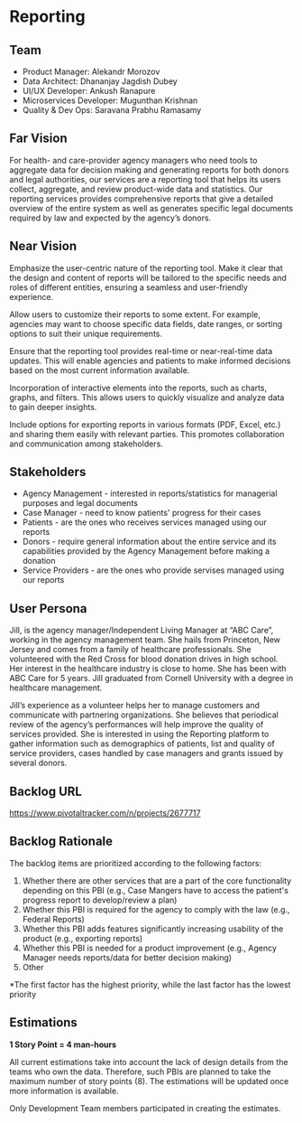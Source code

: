 # Reporting
## Team
* Product Manager: Alekandr Morozov
* Data Architect: Dhananjay Jagdish Dubey
* UI/UX Developer: Ankush Ranapure
* Microservices Developer: Mugunthan Krishnan
* Quality & Dev Ops: Saravana Prabhu Ramasamy

## Far Vision
For health- and care-provider agency managers who need tools to aggregate data for decision making and generating reports for both donors and legal authorities, our services are a reporting tool that helps its users collect, aggregate, and review product-wide data and statistics. Our reporting services provides comprehensive reports that give a detailed overview of the entire system as well as generates specific legal documents required by law and expected by the agency’s donors.


## Near Vision
Emphasize the user-centric nature of the reporting tool. Make it clear that the design and content of reports will be tailored to the specific needs and roles of different entities, ensuring a seamless and user-friendly experience.

Allow users to customize their reports to some extent. For example, agencies may want to choose specific data fields, date ranges, or sorting options to suit their unique requirements.

Ensure that the reporting tool provides real-time or near-real-time data updates. This will enable agencies and patients to make informed decisions based on the most current information available.

Incorporation of interactive elements into the reports, such as charts, graphs, and filters. This allows users to quickly visualize and analyze data to gain deeper insights.

Include options for exporting reports in various formats (PDF, Excel, etc.) and sharing them easily with relevant parties. This promotes collaboration and communication among stakeholders.


## Stakeholders
 * Agency Management - interested in reports/statistics for managerial purposes and legal documents
 * Case Manager - need to know patients' progress for their cases
 * Patients - are the ones who receives services managed using our reports
 * Donors - require general information about the entire service and its capabilities provided by the Agency Management before making a donation
* Service Providers - are the ones who provide servises managed using our reports

## User Persona
Jill, is the agency manager/Independent Living Manager at “ABC Care”, working in the agency management team. She hails from Princeton, New Jersey and comes from a family of healthcare professionals. She volunteered with the Red Cross for blood donation drives in high school. Her interest in the healthcare industry is close to home. She has been with ABC Care for 5 years. Jill graduated from Cornell University with a degree in healthcare management.

Jill’s experience as a volunteer helps her to manage customers and communicate with partnering organizations. She believes that periodical review of the agency’s performances will help improve the quality of services provided. She is interested in using the Reporting platform to gather information such as demographics of patients, list and quality of service providers, cases handled by case managers and grants issued by several donors.


## Backlog URL
https://www.pivotaltracker.com/n/projects/2677717

## Backlog Rationale
The backlog items are prioritized according to the following factors:
1. Whether there are other services that are a part of the core functionality depending on this PBI (e.g., Case Mangers have to access the patient's progress report to develop/review a plan)
2. Whether this PBI is required for the agency to comply with the law (e.g., Federal Reports)
3. Whether this PBI adds features significantly increasing usability of the product (e.g., exporting reports)
4. Whether this PBI is needed for a product improvement (e.g., Agency Manager needs reports/data for better decision making)
5. Other

*The first factor has the highest priority, while the last factor has the lowest priority

## Estimations
**1 Story Point = 4 man-hours**

All current estimations take into account the lack of design details from the teams who own the data. Therefore, such PBIs are planned to take the maximum number of story points (8). The estimations will be updated once more information is available.

Only Development Team members participated in creating the estimates.







